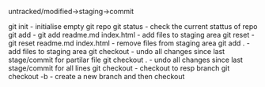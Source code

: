 untracked/modified->staging->commit

git init - initialise empty git repo
git status - check the current stattus of repo
git add <filename> - git add readme.md index.html - add files to staging area
git reset <filename> - git reset readme.md index.html - remove files from staging area
git add . - add files to staging area
git checkout <filename> - undo all changes since last stage/commit for partilar file
git checkout . - undo all changes since last stage/commit for all lines
git checkout <branch-name> - checkout to resp branch
git checkout -b <branch-name> - create a new branch and then checkout